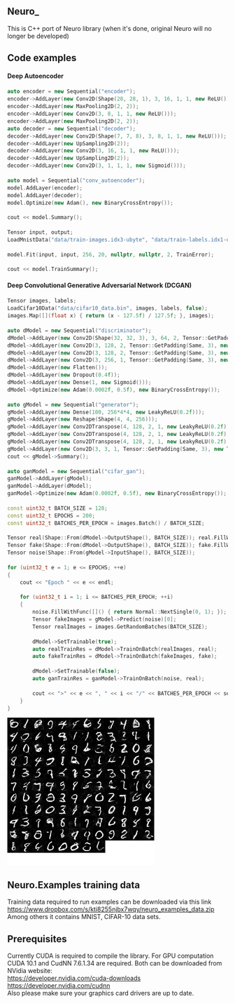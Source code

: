 ## Neuro_
This is C++ port of Neuro library (when it's done, original Neuro will no longer be developed)

## Code examples
#### Deep Autoencoder

```cpp
auto encoder = new Sequential("encoder");
encoder->AddLayer(new Conv2D(Shape(28, 28, 1), 3, 16, 1, 1, new ReLU()));
encoder->AddLayer(new MaxPooling2D(2, 2));
encoder->AddLayer(new Conv2D(3, 8, 1, 1, new ReLU()));
encoder->AddLayer(new MaxPooling2D(2, 2));
auto decoder = new Sequential("decoder");
decoder->AddLayer(new Conv2D(Shape(7, 7, 8), 3, 8, 1, 1, new ReLU()));
decoder->AddLayer(new UpSampling2D(2));
decoder->AddLayer(new Conv2D(3, 16, 1, 1, new ReLU()));
decoder->AddLayer(new UpSampling2D(2));
decoder->AddLayer(new Conv2D(3, 1, 1, 1, new Sigmoid()));

auto model = Sequential("conv_autoencoder");
model.AddLayer(encoder);
model.AddLayer(decoder);
model.Optimize(new Adam(), new BinaryCrossEntropy());

cout << model.Summary();

Tensor input, output;
LoadMnistData("data/train-images.idx3-ubyte", "data/train-labels.idx1-ubyte", input, output, true);

model.Fit(input, input, 256, 20, nullptr, nullptr, 2, TrainError);

cout << model.TrainSummary();
```
#### Deep Convolutional Generative Adversarial Network (DCGAN)
```cpp
Tensor images, labels;
LoadCifar10Data("data/cifar10_data.bin", images, labels, false);
images.Map([](float x) { return (x - 127.5f) / 127.5f; }, images);

auto dModel = new Sequential("discriminator");
dModel->AddLayer(new Conv2D(Shape(32, 32, 3), 3, 64, 2, Tensor::GetPadding(Same, 3), new LeakyReLU(0.2f)));
dModel->AddLayer(new Conv2D(3, 128, 2, Tensor::GetPadding(Same, 3), new LeakyReLU(0.2f)));
dModel->AddLayer(new Conv2D(3, 128, 2, Tensor::GetPadding(Same, 3), new LeakyReLU(0.2f)));
dModel->AddLayer(new Conv2D(3, 256, 1, Tensor::GetPadding(Same, 3), new LeakyReLU(0.2f)));
dModel->AddLayer(new Flatten());
dModel->AddLayer(new Dropout(0.4f));
dModel->AddLayer(new Dense(1, new Sigmoid()));
dModel->Optimize(new Adam(0.0002f, 0.5f), new BinaryCrossEntropy());

auto gModel = new Sequential("generator");
gModel->AddLayer(new Dense(100, 256*4*4, new LeakyReLU(0.2f)));
gModel->AddLayer(new Reshape(Shape(4, 4, 256)));
gModel->AddLayer(new Conv2DTranspose(4, 128, 2, 1, new LeakyReLU(0.2f)));
gModel->AddLayer(new Conv2DTranspose(4, 128, 2, 1, new LeakyReLU(0.2f)));
gModel->AddLayer(new Conv2DTranspose(4, 128, 2, 1, new LeakyReLU(0.2f)));
gModel->AddLayer(new Conv2D(3, 3, 1, Tensor::GetPadding(Same, 3), new Tanh()));
cout << gModel->Summary();

auto ganModel = new Sequential("cifar_gan");
ganModel->AddLayer(gModel);
ganModel->AddLayer(dModel);
ganModel->Optimize(new Adam(0.0002f, 0.5f), new BinaryCrossEntropy());

const uint32_t BATCH_SIZE = 128;
const uint32_t EPOCHS = 200;
const uint32_t BATCHES_PER_EPOCH = images.Batch() / BATCH_SIZE;

Tensor real(Shape::From(dModel->OutputShape(), BATCH_SIZE)); real.FillWithValue(1.f);
Tensor fake(Shape::From(dModel->OutputShape(), BATCH_SIZE)); fake.FillWithValue(0.f);
Tensor noise(Shape::From(gModel->InputShape(), BATCH_SIZE));

for (uint32_t e = 1; e <= EPOCHS; ++e)
{
    cout << "Epoch " << e << endl;

    for (uint32_t i = 1; i <= BATCHES_PER_EPOCH; ++i)
    {
        noise.FillWithFunc([]() { return Normal::NextSingle(0, 1); });
        Tensor fakeImages = gModel->Predict(noise)[0];
        Tensor realImages = images.GetRandomBatches(BATCH_SIZE);

        dModel->SetTrainable(true);
        auto realTrainRes = dModel->TrainOnBatch(realImages, real);
        auto fakeTrainRes = dModel->TrainOnBatch(fakeImages, fake);
        
        dModel->SetTrainable(false);
        auto ganTrainRes = ganModel->TrainOnBatch(noise, real);

        cout << ">" << e << ", " << i << "/" << BATCHES_PER_EPOCH << setprecision(4) << fixed << " d1=" << get<0>(realTrainRes) << " d2=" << get<0>(fakeTrainRes) << " g=" << get<0>(ganTrainRes) << endl;
    }
}
```
![alt text](https://github.com/Cr33zz/Neuro_/blob/master/Neuro.Examples/mnist_dc_gan_after_6_epochs.jpg "DCGAN after 6 epochs")
## Neuro.Examples training data
Training data required to run examples can be downloaded via this link
https://www.dropbox.com/s/kti8255njbx7wqy/neuro_examples_data.zip  
Among others it contains MNIST, CIFAR-10 data sets.
## Prerequisites
Currently CUDA is required to compile the library. For GPU computation CUDA 10.1 and CudNN 7.6.1.34 are required. Both can be downloaded from NVidia website:  
https://developer.nvidia.com/cuda-downloads  
https://developer.nvidia.com/cudnn  
Also please make sure your graphics card drivers are up to date.

